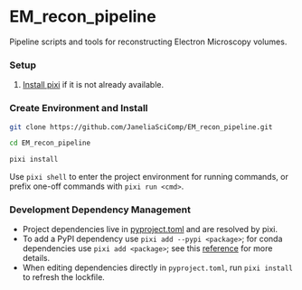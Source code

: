 # EM_recon_pipeline
Pipeline scripts and tools for reconstructing Electron Microscopy volumes.

### Setup
1. [Install pixi](https://pixi.sh/latest/installation/) if it is not already available.

### Create Environment and Install
```bash
git clone https://github.com/JaneliaSciComp/EM_recon_pipeline.git

cd EM_recon_pipeline

pixi install
```

Use `pixi shell` to enter the project environment for running commands, or prefix one-off commands with `pixi run <cmd>`.

### Development Dependency Management
- Project dependencies live in [pyproject.toml](pyproject.toml) and are resolved by pixi.
- To add a PyPI dependency use `pixi add --pypi <package>`; for conda dependencies use `pixi add <package>`; see this [reference](https://pixi.sh/dev/reference/cli/pixi/add/) for more details.
- When editing dependencies directly in `pyproject.toml`, run `pixi install` to refresh the lockfile.
